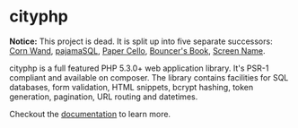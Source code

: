 # cityphp

**Notice:** This project is dead. It is split up into five separate successors:
[Corn Wand](https://github.com/al-codepone/corn-wand),
[pajamaSQL](https://github.com/al-codepone/pajamaSQL),
[Paper Cello](https://github.com/al-codepone/paper-cello),
[Bouncer's Book](https://github.com/al-codepone/bouncers-book),
[Screen Name](https://github.com/al-codepone/screen-name).

cityphp is a full featured PHP 5.3.0+ web application library.
It's PSR-1 compliant and available on composer.
The library contains facilities for SQL databases, form validation, HTML snippets, bcrypt hashing, token generation, pagination, URL routing and datetimes.

Checkout the [documentation](http://ikitovagn.com/t/cityphp-0.4.0-manual.html) to learn more.